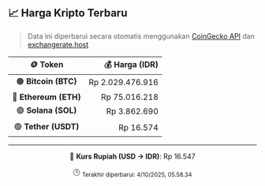 

<!-- HARGA_KRIPTO -->
## 📈 Harga Kripto Terbaru

> Data ini diperbarui secara otomatis menggunakan [CoinGecko API](https://www.coingecko.com/) dan [exchangerate.host](https://exchangerate.host/)

<div align="center">

| 🪙 Token | 💰 Harga (IDR) |
|:------:|---------------:|
| 🟠 **Bitcoin (BTC)**   | Rp 2.029.476.916 |
| 🔵 **Ethereum (ETH)**  | Rp 75.016.218 |
| 🟣 **Solana (SOL)**    | Rp 3.862.690 |
| 🟢 **Tether (USDT)**   | Rp 16.574 |

---

💱 **Kurs Rupiah (USD → IDR)**: Rp 16.547

🕒 <sub>Terakhir diperbarui: 4/10/2025, 05.58.34</sub>

</div>
<!-- /HARGA_KRIPTO -->